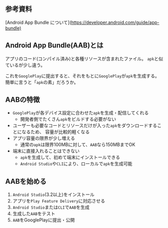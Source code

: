 ## 参考資料
[Android App Bundle について](<https://developer.android.com/guide/app-bundle)>

## Android App Bundle(AAB)とは
アプリのコード(コンパイル済み)と各種リソースが含まれたファイル。
`apk`と似ているが少し違う。

これを`GooglePlay`に提出すると、それをもとに`GooglePlay`が`apk`を生成する。  
簡単に言うと「`apk`の素」だろうか。

## AABの特徴
* `GooglePlay`が各デバイス設定に合わせた`apk`を生成・配信してくれる
  - 開発者側でたくさん`apk`をビルドする必要がない
* ユーザーも必要なコードとリソースだけが入った`apk`をダウンロードすることになるため、
  容量が比較的軽くなる
* アプリ容量の限界が少し増える
  - 通常の`apk`は限界100MBに対して、`AAB`なら150MBまでOK
* 端末に直接入れることはできない
  - `apk`を生成して、初めて端末にインストールできる
  - `Android Studio`や`CLI`により、ローカルで`apk`を生成可能

## AABを始める
1. `Android Studio`(3.2以上)をインストール
2. アプリを`Play Feature Delivery`に対応させる
3. `Android Studio`または`CLI`で`AAB`を生成
4. 生成した`AAB`をテスト
5. `AAB`をGooglePlayに提出・公開